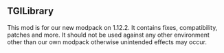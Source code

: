 ## TGILibrary
This mod is for our new modpack on 1.12.2. It contains fixes, compatibility, patches and more. It should not be used against any other environment other than our own modpack otherwise unintended effects may occur.